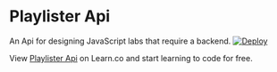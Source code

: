 # Playlister Api
An Api for designing JavaScript labs that require a backend.
[![Deploy](https://www.herokucdn.com/deploy/button.svg)](https://heroku.com/deploy)

<p data-visibility='hidden'>View <a href='https://learn.co/lessons/ember-playlister-api' title='Playlister Api'>Playlister Api</a> on Learn.co and start learning to code for free.</p>
